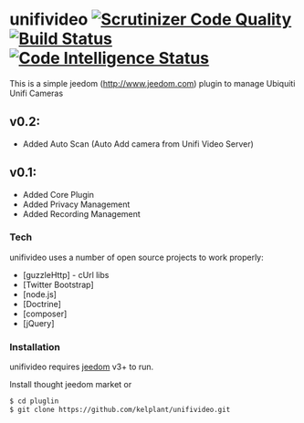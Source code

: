 # unifivideo [![Scrutinizer Code Quality](https://scrutinizer-ci.com/g/kelplant/unifivideo/badges/quality-score.png?b=stable)](https://scrutinizer-ci.com/g/kelplant/unifivideo/?branch=stable)[![Build Status](https://scrutinizer-ci.com/g/kelplant/unifivideo/badges/build.png?b=stable)](https://scrutinizer-ci.com/g/kelplant/unifivideo/build-status/stable)[![Code Intelligence Status](https://scrutinizer-ci.com/g/kelplant/unifivideo/badges/code-intelligence.svg?b=stable)](https://scrutinizer-ci.com/code-intelligence)

This is a simple jeedom (http://www.jeedom.com) plugin to manage Ubiquiti Unifi Cameras

## v0.2:
- Added Auto Scan (Auto Add camera from Unifi Video Server)

## v0.1:
- Added Core Plugin
- Added Privacy Management
- Added Recording Management


### Tech
unifivideo uses a number of open source projects to work properly:
* [guzzleHttp] - cUrl libs
* [Twitter Bootstrap]
* [node.js]
* [Doctrine] 
* [composer]
* [jQuery] 


### Installation
unifivideo requires [jeedom](https://www.jeedom.com/) v3+ to run.

Install thought jeedom market or

```sh
$ cd pluglin
$ git clone https://github.com/kelplant/unifivideo.git
```
